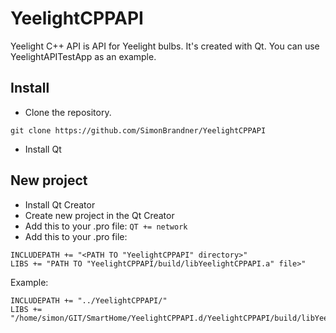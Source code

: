 # YeelightCPPAPI
Yeelight C++ API is API for Yeelight bulbs. It's created with Qt. You can use YeelightAPITestApp as an example.

## Install
+ Clone the repository.
```
git clone https://github.com/SimonBrandner/YeelightCPPAPI
```
+ Install Qt

## New project
+ Install Qt Creator
+ Create new project in the Qt Creator
+ Add this to your .pro file: `QT += network`
+ Add this to your .pro file: 
```
INCLUDEPATH += "<PATH TO "YeelightCPPAPI" directory>"
LIBS += "PATH TO "YeelightCPPAPI/build/libYeelightCPPAPI.a" file>"
```
Example:
```
INCLUDEPATH += "../YeelightCPPAPI/"
LIBS += "/home/simon/GIT/SmartHome/YeelightCPPAPI.d/YeelightCPPAPI/build/libYeelightCPPAPI.a"
```
